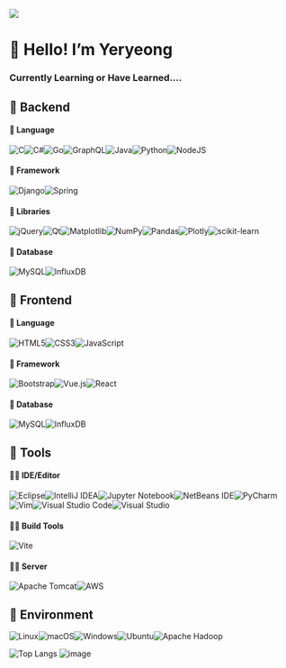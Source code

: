 ![](https://velog.velcdn.com/images/yeryoong/post/9a3d51c1-de31-4ada-8369-c3fa35fed064/image.gif)

# 🍝 Hello! I’m Yeryeong
### Currently Learning or Have Learned....

## 🍋 Backend
#### 🌿 Language
![C](https://img.shields.io/badge/c-%2300599C.svg?style=for-the-badge&logo=c&logoColor=white)![C#](https://img.shields.io/badge/c%23-%23239120.svg?style=for-the-badge&logo=csharp&logoColor=white)![Go](https://img.shields.io/badge/go-%2300ADD8.svg?style=for-the-badge&logo=go&logoColor=white)![GraphQL](https://img.shields.io/badge/-GraphQL-E10098?style=for-the-badge&logo=graphql&logoColor=white)![Java](https://img.shields.io/badge/java-%23ED8B00.svg?style=for-the-badge&logo=openjdk&logoColor=white)![Python](https://img.shields.io/badge/python-3670A0?style=for-the-badge&logo=python&logoColor=ffdd54)![NodeJS](https://img.shields.io/badge/node.js-6DA55F?style=for-the-badge&logo=node.js&logoColor=white)
#### 🌿 Framework
![Django](https://img.shields.io/badge/django-%23092E20.svg?style=for-the-badge&logo=django&logoColor=white)![Spring](https://img.shields.io/badge/spring-%236DB33F.svg?style=for-the-badge&logo=spring&logoColor=white)
#### 🌿 Libraries
![jQuery](https://img.shields.io/badge/jquery-%230769AD.svg?style=for-the-badge&logo=jquery&logoColor=white)![Qt](https://img.shields.io/badge/Qt-%23217346.svg?style=for-the-badge&logo=Qt&logoColor=white)![Matplotlib](https://img.shields.io/badge/Matplotlib-%23ffffff.svg?style=for-the-badge&logo=Matplotlib&logoColor=black)![NumPy](https://img.shields.io/badge/numpy-%23013243.svg?style=for-the-badge&logo=numpy&logoColor=white)![Pandas](https://img.shields.io/badge/pandas-%23150458.svg?style=for-the-badge&logo=pandas&logoColor=white)![Plotly](https://img.shields.io/badge/Plotly-%233F4F75.svg?style=for-the-badge&logo=plotly&logoColor=white)![scikit-learn](https://img.shields.io/badge/scikit--learn-%23F7931E.svg?style=for-the-badge&logo=scikit-learn&logoColor=white)
#### 🌿 Database
![MySQL](https://img.shields.io/badge/mysql-4479A1.svg?style=for-the-badge&logo=mysql&logoColor=white)![InfluxDB](https://img.shields.io/badge/InfluxDB-22ADF6?style=for-the-badge&logo=InfluxDB&logoColor=white)



## 🍐 Frontend
#### 🌿 Language
![HTML5](https://img.shields.io/badge/html5-%23E34F26.svg?style=for-the-badge&logo=html5&logoColor=white)![CSS3](https://img.shields.io/badge/css3-%231572B6.svg?style=for-the-badge&logo=css3&logoColor=white)![JavaScript](https://img.shields.io/badge/javascript-%23323330.svg?style=for-the-badge&logo=javascript&logoColor=%23F7DF1E)
#### 🌿 Framework
![Bootstrap](https://img.shields.io/badge/bootstrap-%238511FA.svg?style=for-the-badge&logo=bootstrap&logoColor=white)![Vue.js](https://img.shields.io/badge/vuejs-%2335495e.svg?style=for-the-badge&logo=vuedotjs&logoColor=%234FC08D)![React](https://img.shields.io/badge/react-%2320232a.svg?style=for-the-badge&logo=react&logoColor=%2361DAFB)
#### 🌿 Database
![MySQL](https://img.shields.io/badge/mysql-4479A1.svg?style=for-the-badge&logo=mysql&logoColor=white)![InfluxDB](https://img.shields.io/badge/InfluxDB-22ADF6?style=for-the-badge&logo=InfluxDB&logoColor=white)

## 🥕 Tools
#### 🍄‍🟫 IDE/Editor
![Eclipse](https://img.shields.io/badge/Eclipse-FE7A16.svg?style=for-the-badge&logo=Eclipse&logoColor=white)![IntelliJ IDEA](https://img.shields.io/badge/IntelliJIDEA-000000.svg?style=for-the-badge&logo=intellij-idea&logoColor=white)![Jupyter Notebook](https://img.shields.io/badge/jupyter-%23FA0F00.svg?style=for-the-badge&logo=jupyter&logoColor=white)![NetBeans IDE](https://img.shields.io/badge/NetBeansIDE-1B6AC6.svg?style=for-the-badge&logo=apache-netbeans-ide&logoColor=white)![PyCharm](https://img.shields.io/badge/pycharm-143?style=for-the-badge&logo=pycharm&logoColor=black&color=black&labelColor=green)![Vim](https://img.shields.io/badge/VIM-%2311AB00.svg?style=for-the-badge&logo=vim&logoColor=white)![Visual Studio Code](https://img.shields.io/badge/Visual%20Studio%20Code-0078d7.svg?style=for-the-badge&logo=visual-studio-code&logoColor=white)![Visual Studio](https://img.shields.io/badge/Visual%20Studio-5C2D91.svg?style=for-the-badge&logo=visual-studio&logoColor=white)
#### 🍄‍🟫 Build Tools
![Vite](https://img.shields.io/badge/vite-%23646CFF.svg?style=for-the-badge&logo=vite&logoColor=white)
#### 🍄‍🟫 Server
![Apache Tomcat](https://img.shields.io/badge/apache%20tomcat-%23F8DC75.svg?style=for-the-badge&logo=apache-tomcat&logoColor=black)![AWS](https://img.shields.io/badge/AWS-%23FF9900.svg?style=for-the-badge&logo=amazon-aws&logoColor=white)

## 🍈 Environment
![Linux](https://img.shields.io/badge/Linux-FCC624?style=for-the-badge&logo=linux&logoColor=black)![macOS](https://img.shields.io/badge/mac%20os-000000?style=for-the-badge&logo=macos&logoColor=F0F0F0)![Windows](https://img.shields.io/badge/Windows-0078D6?style=for-the-badge&logo=windows&logoColor=white)![Ubuntu](https://img.shields.io/badge/Ubuntu-E95420?style=for-the-badge&logo=ubuntu&logoColor=white)![Apache Hadoop](https://img.shields.io/badge/Apache%20Hadoop-66CCFF?style=for-the-badge&logo=apachehadoop&logoColor=black)

![Top Langs](https://github-readme-stats.vercel.app/api/top-langs/?username=yeryeong0519&layout=compact)
![image](https://github.com/yeryeong0519/yeryeong0519/assets/81680813/e8ded20b-08a3-4f1c-90c2-92d99eea7c22)

